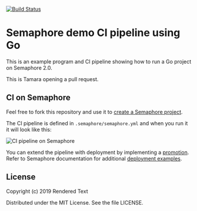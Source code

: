 [![Build Status](https://tcucurevic.semaphoreci.com/badges/semaphore-demo-go/branches/master.svg)](https://tcucurevic.semaphoreci.com/projects/semaphore-demo-go)

# Semaphore demo CI pipeline using Go

This is an example program and CI pipeline showing how to run a Go project on
Semaphore 2.0.

This is Tamara opening a pull request.

## CI on Semaphore

Feel free to fork this repository and use it to [create a
Semaphore project][create-project].

The CI pipeline is defined in `.semaphore/semaphore.yml` and when you run it it
will look like this:

![CI pipeline on Semaphore](public/ci-pipeline.png)

You can extend the pipeline with deployment by implementing a
[promotion][promotions].  Refer to Semaphore documentation for additional
[deployment examples][deployment-examples].

## License

Copyright (c) 2019 Rendered Text

Distributed under the MIT License. See the file LICENSE.

[create-project]: https://docs.semaphoreci.com/article/63-your-first-project
[promotions]: https://docs.semaphoreci.com/article/67-deploying-with-promotions
[deployment-examples]: https://docs.semaphoreci.com/article/123-tutorials-and-example-projects#deployment
